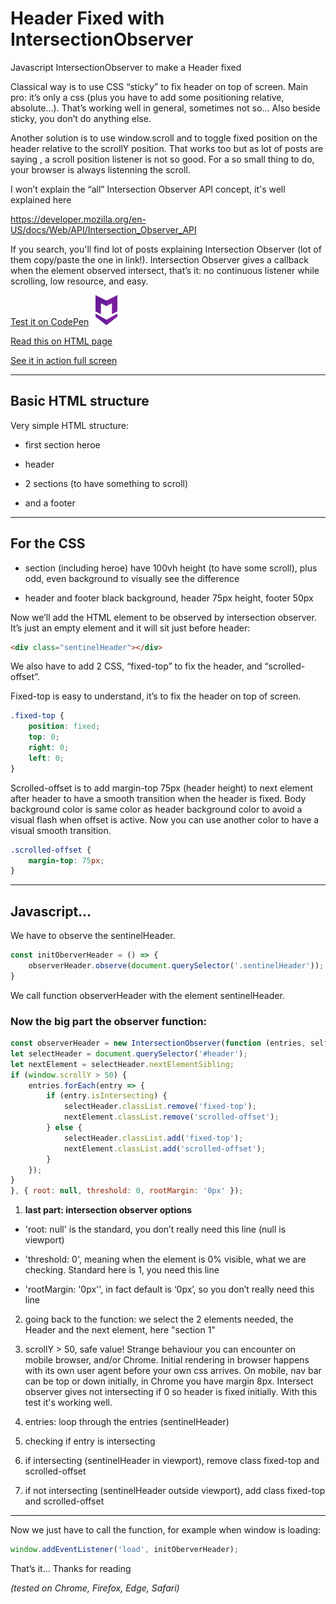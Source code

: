 # Header Fixed with IntersectionObserver
Javascript IntersectionObserver to make a Header fixed

Classical way is to use CSS “sticky” to fix header on top of screen. Main pro: it’s only a css (plus you have to add some positioning relative, absolute...). That’s working well in general, sometimes not so... Also beside sticky, you don’t do anything else.

Another solution is to use window.scroll and to toggle fixed position on the header relative to the scrollY position. That works too but as lot of posts are saying , a scroll position listener is not so good. For a so small thing to do, your browser is always listenning the scroll.

I won’t explain the “all” Intersection Observer API concept, it's well explained here

https://developer.mozilla.org/en-US/docs/Web/API/Intersection_Observer_API

If you search, you'll find lot of posts explaining Intersection Observer (lot of them copy/paste the one in link!). Intersection Observer gives a callback when the element observed intersect, that’s it: no continuous listener while scrolling, low resource, and easy.

[Test it on CodePen](https://codepen.io/pierfarrugia/pen/mdLOGBY)
![alt text](https://github.com/adam-p/markdown-here/raw/master/src/common/images/icon48.png)

[Read this on HTML page](https://aonecommunication.ch/content/intersectionObserverHeaderFixed.html)

[See it in action full screen](https://aonecommunication.ch/content/io_header_01.html)





---
## Basic HTML structure 

Very simple HTML structure:

- first section heroe

- header

- 2 sections (to have something to scroll)

- and a footer



---
## For the CSS

- section (including heroe) have 100vh height (to have some scroll), plus odd, even background to visually see the difference

- header and footer black background, header 75px height, footer 50px


Now we’ll add the HTML element to be observed by intersection observer. It’s just an empty element and it will sit just before header:

```html
<div class="sentinelHeader"></div>
```

We also have to add 2 CSS, “fixed-top” to fix the header, and “scrolled-offset”.

Fixed-top is easy to understand, it’s to fix the header on top of screen.
```css
.fixed-top {
	position: fixed;
	top: 0;
	right: 0;
	left: 0;
}
```

Scrolled-offset is to add margin-top 75px (header height) to next element after header to have a smooth transition when the header is fixed. Body background color is same color as header background color to avoid a visual flash when offset is active. Now you can use another color to have a visual smooth transition.
```css
.scrolled-offset {
	margin-top: 75px;
}
```


---
## Javascript…

We have to observe the sentinelHeader.
```javascript
const initOberverHeader = () => {
    observerHeader.observe(document.querySelector('.sentinelHeader'));
}
```

We call function observerHeader with the element sentinelHeader.

### Now the big part the observer function:

```javascript
const observerHeader = new IntersectionObserver(function (entries, self) {
let selectHeader = document.querySelector('#header');
let nextElement = selectHeader.nextElementSibling;
if (window.scrollY > 50) {
	entries.forEach(entry => {
		if (entry.isIntersecting) {
			selectHeader.classList.remove('fixed-top');
			nextElement.classList.remove('scrolled-offset');
		} else {
			selectHeader.classList.add('fixed-top');
			nextElement.classList.add('scrolled-offset');
		}
	});
}
}, { root: null, threshold: 0, rootMargin: '0px' });
```


1. **last part: intersection observer options**

- 'root: null' is the standard, you don’t really need this line (null is viewport)

- 'threshold: 0', meaning when the element is 0% visible, what we are checking. Standard here is 1, you need this line

- 'rootMargin: '0px'', in fact default is ‘0px’, so you don’t really need this line

2. going back to the function: we select the 2 elements needed, the Header and the next element, here "section 1"

3. scrollY > 50, safe value! Strange behaviour you can encounter on mobile browser, and/or Chrome. Initial rendering in browser happens with its own user agent before your own css arrives. On mobile, nav bar can be top or down initially, in Chrome you have margin 8px. Intersect observer gives not intersecting if 0 so header is fixed initially. With this test it's working well.
4. entries: loop through the entries (sentinelHeader)

5. checking if entry is intersecting

6. if intersecting (sentinelHeader in viewport), remove class fixed-top and scrolled-offset

7. if not intersecting (sentinelHeader outside viewport), add class fixed-top and scrolled-offset


---
Now we just have to call the function, for example when window is loading:
```javascript
window.addEventListener('load', initOberverHeader);
```

That’s it…
Thanks for reading

*(tested on Chrome, Firefox, Edge, Safari)*
